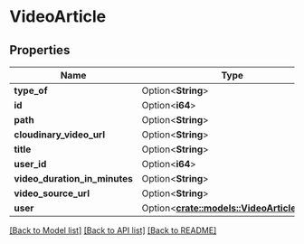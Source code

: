 # VideoArticle

## Properties

Name | Type | Description | Notes
------------ | ------------- | ------------- | -------------
**type_of** | Option<**String**> |  | [optional]
**id** | Option<**i64**> |  | [optional]
**path** | Option<**String**> |  | [optional]
**cloudinary_video_url** | Option<**String**> |  | [optional]
**title** | Option<**String**> |  | [optional]
**user_id** | Option<**i64**> |  | [optional]
**video_duration_in_minutes** | Option<**String**> |  | [optional]
**video_source_url** | Option<**String**> |  | [optional]
**user** | Option<[**crate::models::VideoArticleUser**](VideoArticle_user.md)> |  | [optional]

[[Back to Model list]](../README.md#documentation-for-models) [[Back to API list]](../README.md#documentation-for-api-endpoints) [[Back to README]](../README.md)


